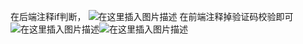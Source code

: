 在后端注释if判断，
 ![在这里插入图片描述](https://img-blog.csdnimg.cn/20210112232119255.png?x-oss-process=image/watermark,type_ZmFuZ3poZW5naGVpdGk,shadow_10,text_aHR0cHM6Ly9ibG9nLmNzZG4ubmV0L0RlY2xpbmUx,size_16,color_FFFFFF,t_70)
 在前端注释掉验证码校验即可![在这里插入图片描述](https://img-blog.csdnimg.cn/20210112232334740.png?x-oss-process=image/watermark,type_ZmFuZ3poZW5naGVpdGk,shadow_10,text_aHR0cHM6Ly9ibG9nLmNzZG4ubmV0L0RlY2xpbmUx,size_16,color_FFFFFF,t_70)![在这里插入图片描述](https://img-blog.csdnimg.cn/20210112232356331.png?x-oss-process=image/watermark,type_ZmFuZ3poZW5naGVpdGk,shadow_10,text_aHR0cHM6Ly9ibG9nLmNzZG4ubmV0L0RlY2xpbmUx,size_16,color_FFFFFF,t_70)